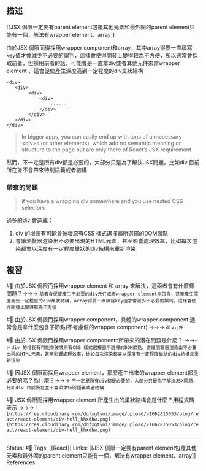 ## 描述

[[JSX 侷限一定要有parent element包覆其他元素和最外圍的parent element只能有一個，解法有wrapper element、array]]

由於JSX 侷限而得採用wrapper component和array，其中array得要一直填寫key值才會減少不必要的誤判，這樣會使得開發上變得較為不方便，所以通常會採取前者，但採用前者的話，可能會是一直拿div或者其他元件來當wrapper element ，這會促使產生深度高到一定程度的div巢狀結構

```
<div>
   <div>
        <div>
            <div>
                ......
            </div>
        </div>
   </div>
</div>
```
  

> In bigger apps, you can easily end up with tons of unnecessary \<div\>s (or other elements)  which add no semantic meaning or structure to the page but are only there of React’s JSX requirement


然而，不一定是所有div都是必要的，大部分只是為了解決JSX問題，比如div 目前所在並不會帶來特別語義或者結構


### 帶來的問題
>if you have a wrapping div somewhere and you use nested CSS selectors

過多的div 會造成：
1.  div 的增長有可能會破壞原有CSS 樣式選擇器所選擇的DOM節點
2.  會讓瀏覽器渲染出不必要出現的HTML元素，甚至影響處理效率，比如每次渲染都會以深度有一定程度巢狀的div結構來重新渲染


## 複習

#🧠 由於JSX 侷限而採用wrapper element 和 array 來解決，這兩者會有什麼樣問題？->->-> `前者會促使產生不必要的div元件或者wrapper element來包含，甚至產生深度高到一定程度的div巢狀結構，array得要一直填寫key值才會減少不必要的誤判，這樣會使得開發上變得較為不方便`
<!--SR:!2023-05-30,161,250-->

#🧠 由於JSX 侷限而採用wrapper component，具體的wrapper component 通常會是拿什麼包含子節點(不考慮假的wrapper component) ->->-> `div元件`
<!--SR:!2023-01-04,68,230-->

#🧠 由於JSX 侷限而採用wrapper componentn所帶來的潛在問題是什麼？ ->->-> `div 的增長有可能會破壞原有CSS 樣式選擇器所選擇的DOM節點、會讓瀏覽器渲染出不必要出現的HTML元素，甚至影響處理效率，比如每次渲染都會以深度有一定程度巢狀的div結構來重新渲染`
<!--SR:!2023-01-01,72,250-->

#🧠 因JSX 侷限而採用wrapper element，那麼產生出來的wrapper element都是必要的嗎？為什麼？->->-> `不一定是所有div都是必要的，大部分只是為了解決JSX問題，比如div 目前所在並不會帶來特別語義或者結構`
<!--SR:!2023-05-29,160,250-->

#🧠 JSX 侷限而採用wrapper element 所產生出的巢狀結構會是什麼？用程式碼表示 ->->-> `![https://res.cloudinary.com/dqfxgtyoi/image/upload/v1662815053/blog/react/react-element/div-hell_khxdhw.png](https://res.cloudinary.com/dqfxgtyoi/image/upload/v1662815053/blog/react/react-element/div-hell_khxdhw.png)`
<!--SR:!2022-12-21,64,250-->



---
Status: #🌱 
Tags:
[[React]]
Links:
[[JSX 侷限一定要有parent element包覆其他元素和最外圍的parent element只能有一個，解法有wrapper element、array]]
References: